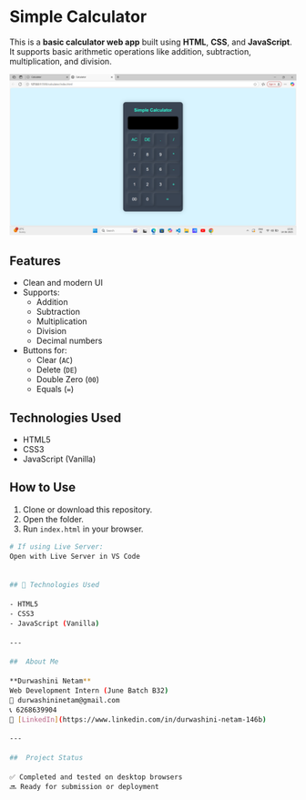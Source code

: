 # Simple Calculator 

This is a **basic calculator web app** built using **HTML**, **CSS**, and **JavaScript**. It supports basic arithmetic operations like addition, subtraction, multiplication, and division.

![Calculator Screenshot](./Screenshot%20(122).png)

## Features

- Clean and modern UI
- Supports:
  - Addition
  - Subtraction
  - Multiplication
  - Division
  - Decimal numbers
- Buttons for:
  - Clear (`AC`)
  - Delete (`DE`)
  - Double Zero (`00`)
  - Equals (`=`)

##  Technologies Used

- HTML5
- CSS3
- JavaScript (Vanilla)

## How to Use

1. Clone or download this repository.
2. Open the folder.
3. Run `index.html` in your browser.

```bash
# If using Live Server:
Open with Live Server in VS Code


## 🚀 Technologies Used

- HTML5
- CSS3
- JavaScript (Vanilla)

---

##  About Me

**Durwashini Netam**  
Web Development Intern (June Batch B32)  
📧 durwashininetam@gmail.com  
📞 6268639904  
💼 [LinkedIn](https://www.linkedin.com/in/durwashini-netam-146b)

---

##  Project Status

✅ Completed and tested on desktop browsers  
🔜 Ready for submission or deployment
